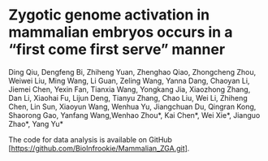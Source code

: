 # **Zygotic genome activation in mammalian embryos occurs in a “first come first serve” manner**

Ding Qiu, Dengfeng Bi, Zhiheng Yuan, Zhenghao Qiao, Zhongcheng Zhou, Weiwei Liu, Ming Wang, Li Guan, Zeling Wang, Yanna Dang, Chaoyan Li, Jiemei Chen, Yexin Fan, Tianxia Wang, Yongkang Jia, Xiaozhong Zhang, Dan Li, Xiaohai Fu, Lijun Deng, Tianyu Zhang, Chao Liu, Wei Li, Zhiheng Chen, Lin Sun, Xiaoyun Wang, Wenhua Yu, Jiangchuan Du, Qingran Kong, Shaorong Gao, Yanfang Wang,Wenhao Zhou*, Kai Chen*, Wei Xie*, Jianguo Zhao*, Yang Yu*

The code for data analysis is available on GitHub [https://github.com/BioInfrookie/Mammalian_ZGA.git].